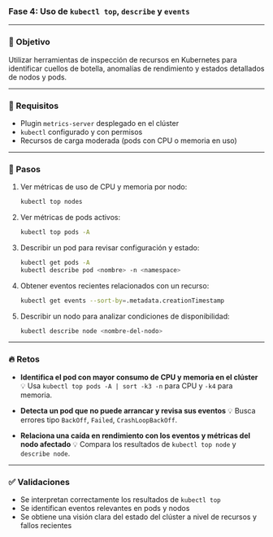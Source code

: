 ### Fase 4: Uso de `kubectl top`, `describe` y `events`

---

### 🎯 Objetivo

Utilizar herramientas de inspección de recursos en Kubernetes para identificar cuellos de botella, anomalías de rendimiento y estados detallados de nodos y pods.

---

### 🧰 Requisitos

* Plugin `metrics-server` desplegado en el clúster
* `kubectl` configurado y con permisos
* Recursos de carga moderada (pods con CPU o memoria en uso)

---

### 🔧 Pasos

1. Ver métricas de uso de CPU y memoria por nodo:

   ```bash
   kubectl top nodes
   ```

2. Ver métricas de pods activos:

   ```bash
   kubectl top pods -A
   ```

3. Describir un pod para revisar configuración y estado:

   ```bash
   kubectl get pods -A
   kubectl describe pod <nombre> -n <namespace>
   ```

4. Obtener eventos recientes relacionados con un recurso:

   ```bash
   kubectl get events --sort-by=.metadata.creationTimestamp
   ```

5. Describir un nodo para analizar condiciones de disponibilidad:

   ```bash
   kubectl describe node <nombre-del-nodo>
   ```

---

### 🔥 Retos

* **Identifica el pod con mayor consumo de CPU y memoria en el clúster**
  💡 Usa `kubectl top pods -A | sort -k3 -n` para CPU y `-k4` para memoria.

* **Detecta un pod que no puede arrancar y revisa sus eventos**
  💡 Busca errores tipo `BackOff`, `Failed`, `CrashLoopBackOff`.

* **Relaciona una caída en rendimiento con los eventos y métricas del nodo afectado**
  💡 Compara los resultados de `kubectl top node` y `describe node`.

---

### ✅ Validaciones

* Se interpretan correctamente los resultados de `kubectl top`
* Se identifican eventos relevantes en pods y nodos
* Se obtiene una visión clara del estado del clúster a nivel de recursos y fallos recientes
